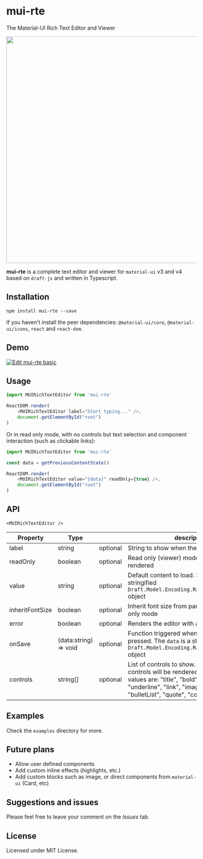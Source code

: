 # mui-rte
The Material-UI Rich Text Editor and Viewer

<img src="http://niuware.github.io/public/assets/mui-rte/editor-w-controls.png" width="600" />

**mui-rte** is a complete text editor and viewer for `material-ui` v3 and v4 based on `draft-js` and written in Typescript.

## Installation

```
npm install mui-rte --save
```

If you haven't install the peer dependencies: `@material-ui/core`, `@material-ui/icons`, `react` and `react-dom`.

## Demo

[![Edit mui-rte basic](https://codesandbox.io/static/img/play-codesandbox.svg)](https://codesandbox.io/s/mui-rte-basic-ypfdo?fontsize=14)

## Usage

```js
import MUIRichTextEditor from 'mui-rte'

ReactDOM.render(
    <MUIRichTextEditor label="Start typing..." />, 
    document.getElementById("root")
)
```

Or in read only mode, with no controls but text selection and component interaction (such as clickable links):

```js
import MUIRichTextEditor from 'mui-rte'

const data = getPreviousContentState()

ReactDOM.render(
    <MUIRichTextEditor value="{data}" readOnly={true} />, 
    document.getElementById("root")
)
```

## API

`<MUIRichTextEditor />`

|Property|Type||description|
|---|---|---|---|
|label|string|optional|String to show when there is no content|
|readOnly|boolean|optional|Read only (viewer) mode. No controls are rendered|
|value|string|optional|Default content to load. Should be a stringified `Draft.Model.Encoding.RawDraftContentState` object|
|inheritFontSize|boolean|optional|Inherit font size from parent. Useful for read only mode|
|error|boolean|optional|Renders the editor with an error style|
|onSave|(data:string) => void|optional|Function triggered when the save button is pressed. The `data` is a stringified `Draft.Model.Encoding.RawDraftContentState` object|
|controls|string[]|optional|List of controls to show. If not provided, all controls will be rendered. Current available values are: "title", "bold", "italic", "underline", "link", "image", "numberList", "bulletList", "quote", "code", "clear", "save"|

## Examples

Check the `examples` directory for more.

## Future plans

- Allow user defined components
- Add custom inline effects (highlights, etc.) 
- Add custom blocks such as image, or direct components from `material-ui` (Card, etc)

## Suggestions and issues

Please feel free to leave your comment on the *Issues* tab.

## License

Licensed under MIT License.